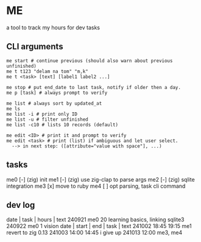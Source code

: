# ME
a tool to track my hours for dev tasks

## CLI arguments
```
me start # continue previous (should also warn about previous unfinished)
me t t123 "delam na tom" "m,k"
me t <task> [text] [label1 label2 ...]

me stop # put end_date to last task, notify if older then a day.
me p [task] # always prompt to verify

me list # always sort by updated_at
me ls
me list -i # print only ID
me list -u # filter unfinished
me list -c10 # lists 10 records (default)

me edit <ID> # print it and prompt to verify
me edit <task> # print (list) if ambiguous and let user select.
  --> in next step: ([attribute="value with space"], ...)
```

## tasks
me0 [-] (zig) init
me1 [-] (zig) use zig-clap to parse args
me2 [-] (zig) sqlite integration
me3 [x] move to ruby
me4 [ ] opt parsing, task cli command

## dev log
date | task | hours | text
240921 me0 20 learning basics, linking sqlite3
240922 me0 1 vision
date | start | end | task | text
241002 18:45 19:15 me1 revert to zig 0.13
241003 14:00 14:45 i give up
241013 12:00 me3, me4